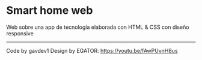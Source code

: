 # Smart home web

Web sobre una app de tecnología elaborada con HTML & CSS con diseño responsive

---

Code by gavdev1
Design by EGATOR: https://youtu.be/fAwPUvnH8us